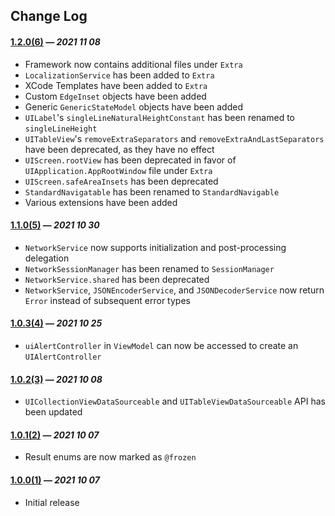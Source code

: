 ## Change Log

#### [1.2.0(6)](https://github.com/VakhoKontridze/VCore/releases/download/1.2.0/VCore.xcframework.zip) — *2021 11 08*

- Framework now contains additional files under `Extra`
- `LocalizationService` has been added to `Extra`
- XCode Templates have been added to `Extra`
- Custom `EdgeInset` objects have been added
- Generic `GenericStateModel` objects have been added
- `UILabel`'s `singleLineNaturalHeightConstant` has been renamed to `singleLineHeight`
- `UITableView`'s `removeExtraSeparators` and `removeExtraAndLastSeparators` have been deprecated, as they have no effect
- `UIScreen.rootView` has been deprecated in favor of `UIApplication.AppRootWindow` file under `Extra`
- `UIScreen.safeAreaInsets` has been deprecated
- `StandardNavigatable` has been renamed to `StandardNavigable`
- Various extensions have been added

#### [1.1.0(5)](https://github.com/VakhoKontridze/VCore/releases/download/1.1.0/VCore.xcframework.zip) — *2021 10 30*

- `NetworkService` now supports initialization and post-processing delegation
- `NetworkSessionManager` has been renamed to `SessionManager`
- `NetworkService.shared` has been deprecated
- `NetworkService`, `JSONEncoderService`, and `JSONDecoderService` now return `Error` instead of subsequent error types

#### [1.0.3(4)](https://github.com/VakhoKontridze/VCore/releases/download/1.0.3/VCore.xcframework.zip) — *2021 10 25*

- `uiAlertController` in `ViewModel` can now be accessed to create an `UIAlertController`

#### [1.0.2(3)](https://github.com/VakhoKontridze/VCore/releases/download/1.0.2/VCore.xcframework.zip) — *2021 10 08*

- `UICollectionViewDataSourceable` and `UITableViewDataSourceable` API has been updated

#### [1.0.1(2)](https://github.com/VakhoKontridze/VCore/releases/download/1.0.1/VCore.xcframework.zip) — *2021 10 07*

- Result enums are now marked as `@frozen`

#### [1.0.0(1)](https://github.com/VakhoKontridze/VCore/releases/download/1.0.0/VCore.xcframework.zip) — *2021 10 07*

- Initial release
